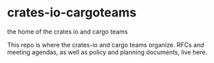 # crates-io-cargoteams
the home of the crates io and cargo teams

This repo is where the crates-io and cargo teams organize. RFCs and meeting agendas, as well as policy and planning documents, live here.
